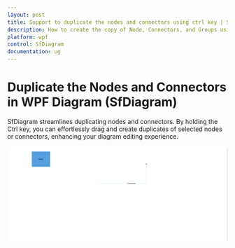 ```yaml
---
layout: post
title: Support to duplicate the nodes and connectors using ctrl key | Syncfusion.
description: How to create the copy of Node, Connectors, and Groups using ctrl key.
platform: wpf
control: SfDiagram
documentation: ug
---
```

# Duplicate the Nodes and Connectors in WPF Diagram (SfDiagram)

SfDiagram streamlines duplicating nodes and connectors. By holding the Ctrl key, you can effortlessly drag and create duplicates of selected nodes or connectors, enhancing your diagram editing experience.

![DuplicateNodesandConnectors](Drag_images/DuplicateNodeandConnectors.gif)
